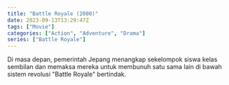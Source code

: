 ```yaml
---
title: "Battle Royale (2000)"
date: 2023-09-13T13:29:47Z
tags: ["Movie"]
categories: ["Action", "Adventure", "Drama"]
series: ["Battle Royale"]
---
```


Di masa depan, pemerintah Jepang menangkap sekelompok siswa kelas sembilan dan memaksa mereka untuk membunuh satu sama lain di bawah sistem revolusi "Battle Royale" bertindak.

  <mux-player stream-type="on-demand"
  src="https://kp3d-my.sharepoint.com/personal/ryoo_kp3d_onmicrosoft_com/_layouts/15/download.aspx?share=ERDFC8g9Fr1Jr6T670T3s5sBwYHy9sxY1rFmqeyW2I68bQ" metadata-video-title="Battle Royale (2000)" prefer-playback="mse" controls>
  </mux-player>
  
  
  <script src="https://cdn.jsdelivr.net/npm/@mux/mux-player"></script>
  
   <script id="DvSsOHT1m5Q01iiJC1M6bQ4decSlswghSe32Ug33jX3I" type="application/ld+json">
 {
  "@context": "https://schema.org/",
  "@type": "VideoObject",
  "name": "Battle Royale (2000)",
  "contentUrl": "https://stream.mux.com/3TkIUW8RE02kPtlEYiYZ8F4F01ekDwKoUZFiIFXdQHKYU.m3u8",
  "thumbnailUrl": "https://www.themoviedb.org/t/p/original/wWLgdegMARMp4tMVllLumFcdBqm.jpg?width=314&fit_mode=preserve&time=25",
  "uploadDate": "2023-09-13T13:29:47Z",
}

</script>